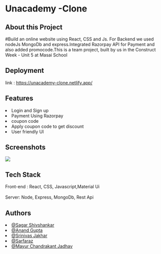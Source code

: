 #  Unacademy -Clone

## About this Project

#Build an online website using React, CSS and Js. For Backend we used nodeJs MongoDb and express.Integrated Razorpay API for Payment and also added promocode.This is a team project, built by us in the Construct Week - Unit 5 at Masai School

## Deployment

<!-- To deploy this project run
<div style = "width:400px">npm run start</div> -->

link : https://unacademy-clone.netlify.app/

## Features
<li> Login and Sign up </li>
<li>Payment Using Razorpay</li>
<li>coupon code</li>
<li>Apply coupon code to get discount</li>
<li>User friendly UI</li>

## Screenshots
<img src="https://camo.githubusercontent.com/fa1ce586f2d122a6101498707c7c7787e757d9ba59af04304ed099407adb8ea5/68747470733a2f2f6d69726f2e6d656469756d2e636f6d2f6d61782f313430302f302a6e394b334532416f533143384b4e3874"></img>
## Tech Stack 
Front-end : React, CSS, Javascript,Material Ui
<br>
<br>
Server: Node, Express, MongoDb, Rest Api

## Authors
<li><a href="https://github.com/sagarshiv13" >@Sagar Shivshankar</a></li>
<li><a href="https://github.com/anand7071" >@Anand Gupta</a></li>
<li><a href="https://github.com/snjakhar" >@Srinivas Jakhar</a></li>
<li><a href="https://github.com/Sarfaraz0730" >@Sarfaraz</a></li>
<li><a href="https://github.com/mayurjadhav09" >@Mayur Chandrakant Jadhav</a></li>







